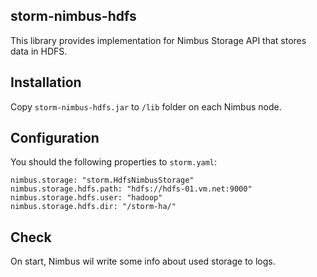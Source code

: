 ## storm-nimbus-hdfsThis library provides implementation for Nimbus Storage API that stores data in HDFS.## InstallationCopy `storm-nimbus-hdfs.jar` to `/lib` folder on each Nimbus node.## ConfigurationYou should the following properties to `storm.yaml`:```nimbus.storage: "storm.HdfsNimbusStorage"nimbus.storage.hdfs.path: "hdfs://hdfs-01.vm.net:9000"nimbus.storage.hdfs.user: "hadoop"nimbus.storage.hdfs.dir: "/storm-ha/"```## CheckOn start, Nimbus wil write some info about used storage to logs.